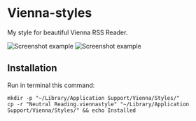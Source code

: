 Vienna-styles
=============

My style for beautiful Vienna RSS Reader.

![Screenshot example](http://dev.gordio.pp.ua/vienna-style0.png)
![Screenshot example](http://dev.gordio.pp.ua/vienna-style.png)

Installation
------------

Run in terminal this command:
```
mkdir -p "~/Library/Application Support/Vienna/Styles/"
cp -r "Neutral Reading.viennastyle" "~/Library/Application Support/Vienna/Styles/" && echo Installed
```
